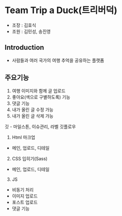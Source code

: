 # Team Trip a Duck(트리버덕)

- 조장 : 김효식
- 조원 : 김민성, 송진영

## Introduction

- 사람들과 여러 국가의 여행 추억을 공유하는 플랫폼

## 주요기능

1. 여행 이미지와 함께 글 업로드
2. 좋아요(색으로 구별하도록) 기능
3. 댓글 기능
4. 내가 올린 글 수정 가능
5. 내가 올린 글 삭제 가능

깃 - 마일스톤, 이슈관리, 라벨
깃플로우

1. Html 마크업

- 메인, 업로드, 디테일

2. CSS 입히기(Sass)

- 메인, 업로드, 디테일

3. JS

- 비동기 처리
- 이미지 업로드
- 포스트 업로드
- 댓글 기능
